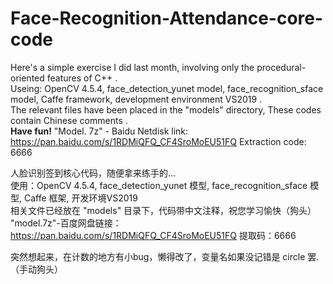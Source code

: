 # Face-Recognition-Attendance-core-code
Here's a simple exercise I did last month, involving only the procedural-oriented features of C++ .  
Useing: OpenCV 4.5.4, face_detection_yunet model, face_recognition_sface model, Caffe framework, development environment VS2019 .  
The relevant files have been placed in the "models" directory, These codes contain Chinese comments .  
**Have fun!**
"Model. 7z" - Baidu Netdisk link: https://pan.baidu.com/s/1RDMiQFQ_CF4SroMoEU51FQ  Extraction code: 6666
                                              
人脸识别签到核心代码，随便拿来练手的...  
使用：OpenCV 4.5.4, face_detection_yunet 模型, face_recognition_sface 模型, Caffe 框架, 开发环境VS2019    
相关文件已经放在 "models" 目录下，代码带中文注释，祝您学习愉快（狗头）  
"model.7z"-百度网盘链接：https://pan.baidu.com/s/1RDMiQFQ_CF4SroMoEU51FQ  提取码：6666

突然想起来，在计数的地方有小bug，懒得改了，变量名如果没记错是 circle 罢.（手动狗头）
